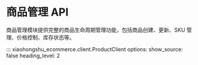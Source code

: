 # 商品管理 API

商品管理模块提供完整的商品生命周期管理功能，包括商品创建、更新、SKU 管理、价格控制、库存状态等。

::: xiaohongshu_ecommerce.client.ProductClient
    options:
      show_source: false
      heading_level: 2